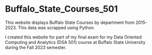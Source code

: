# Buffalo_State_Courses_501
This website displays Buffalo State Courses by department from 2015-2023. This data was scrapped using Python.

I created this website for part of my final exam for my Data Oriented Computing and Analytics (DSA 501) course at Buffalo State University during the Fall 2023 semester. 
